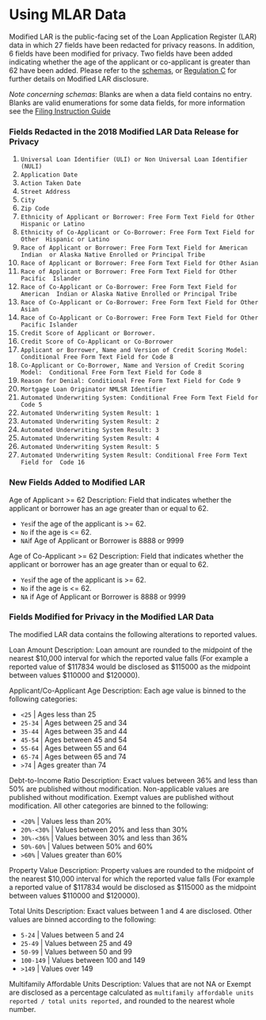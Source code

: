 # Using MLAR Data

Modified LAR is the public-facing set of the Loan Application Register (LAR) data in which 27 fields have been redacted for privacy reasons. In addition, 6 fields have been modified for privacy. Two fields have been added indicating whether the age of the applicant or co-applicant is greater than 62 have been added. Please refer to the [schemas](https://github.com/cfpb/HMDA_Data_Science_Kit/tree/master/documentation_resources/schemas/mlar/schemas/), or [Regulation C](https://www.consumerfinance.gov/policy-compliance/rulemaking/regulations/1003/) for further details on Modified LAR disclosure.

*Note concerning schemas*: Blanks are when a data field contains no entry. Blanks are valid enumerations for some data fields, for more information see the [Filing Instruction Guide](https://s3.amazonaws.com/cfpb-hmda-public/prod/help/2018-hmda-fig-2018-hmda-rule.pdf)

### Fields Redacted in the 2018 Modified LAR Data Release for Privacy 
1. `Universal Loan Identifier (ULI) or Non Universal Loan Identifier (NULI)`
2. `Application Date`
3. `Action Taken Date`
4. `Street Address` 
5. `City`
6. `Zip Code`
7. `Ethnicity of Applicant or Borrower: Free Form Text Field for Other 
Hispanic or Latino`
8. `Ethnicity of Co-Applicant or Co-Borrower: Free Form Text Field for Other 
Hispanic or Latino`
9. `Race of Applicant or Borrower: Free Form Text Field for American Indian 
or Alaska Native Enrolled or Principal Tribe`
10. `Race of Applicant or Borrower: Free Form Text Field for Other Asian`
11. `Race of Applicant or Borrower: Free Form Text Field for Other Pacific 
Islander`
12. `Race of Co-Applicant or Co-Borrower: Free Form Text Field for American 
Indian or Alaska Native Enrolled or Principal Tribe`
13. `Race of Co-Applicant or Co-Borrower: Free Form Text Field for Other Asian`
14. `Race of Co-Applicant or Co-Borrower: Free Form Text Field for Other 
Pacific Islander`
15. `Credit Score of Applicant or Borrower.`
16. `Credit Score of Co-Applicant or Co-Borrower`
17. `Applicant or Borrower, Name and Version of Credit Scoring Model: 
Conditional Free Form Text Field for Code 8`
18. `Co-Applicant or Co-Borrower, Name and Version of Credit Scoring Model: 
Conditional Free Form Text Field for Code 8`
19. `Reason for Denial: Conditional Free Form Text Field for Code 9`
20. `Mortgage Loan Originator NMLSR Identifier`
21. `Automated Underwriting System: Conditional Free Form Text Field for Code 5`
22. `Automated Underwriting System Result: 1`
23. `Automated Underwriting System Result: 2`
24. `Automated Underwriting System Result: 3`
25. `Automated Underwriting System Result: 4`
26. `Automated Underwriting System Result: 5`
27. `Automated Underwriting System Result: Conditional Free Form Text Field for 
Code 16`

### New Fields Added to Modified LAR
Age of Applicant >= 62
Description: Field that indicates whether the applicant or borrower has an
age greater than or equal to 62. 
- `Yes`if the age of the applicant is >= 62. 
- `No` if the age is <= 62. 
- `NA`if Age of Applicant or Borrower is 8888 or 9999

Age of Co-Applicant >= 62
Description: Field that indicates whether the applicant or borrower has an
age greater than or equal to 62. 
- `Yes`if the age of the applicant is >= 62. 
- `No` if the age is <= 62. 
- `NA` if Age of Applicant or Borrower is 8888 or 9999

### Fields Modified for Privacy in the Modified LAR Data

The modified LAR data contains the following 
alterations to reported values. 

Loan Amount 
Description: Loan amount are rounded to the midpoint of the nearest $10,000 interval for which the reported value falls (For example a reported value of $117834 would be disclosed as $115000 as the midpoint between values $110000 and $120000). 

Applicant/Co-Applicant Age 
Description: Each age value is binned to the following categories:
- `<25` | Ages less than 25
- `25-34` | Ages between 25 and 34 
- `35-44` | Ages between 35 and 44 
- `45-54` | Ages between 45 and 54 
- `55-64` | Ages between 55 and 64 
- `65-74` | Ages between 65 and 74 
- `>74` | Ages greater than 74 

Debt-to-Income Ratio
Description: Exact values between 36% and less than 50% are published without modification. 
Non-applicable values are published without modification. Exempt values are published without modification. 
All other categories are binned to the following:

- `<20%` | Values less than 20% 
- `20%-<30%` | Values between 20% and less than 30%
- `30%-<36%` | Values between 30% and less than 36% 
- `50%-60%` | Values between 50% and 60% 
- `>60%` | Values greater than 60% 

Property Value 
Description: Property values are rounded to the midpoint of the nearest $10,000 interval for which the reported value falls (For example a reported value of $117834 would be disclosed as $115000 as the midpoint between values $110000 and $120000).

Total Units
Description: Exact values between 1 and 4 are disclosed. Other values are 
binned according to the following: 
- `5-24` | Values between 5 and 24 
- `25-49` | Values between 25 and 49 
- `50-99` | Values between 50 and 99 
- `100-149` | Values between 100 and 149 
- `>149` | Values over 149 

Multifamily Affordable Units
Description: Values that are not NA or Exempt are disclosed as a percentage 
calculated as `multifamily affordable units reported / total units reported,` and rounded to the nearest whole number.  
 
 
